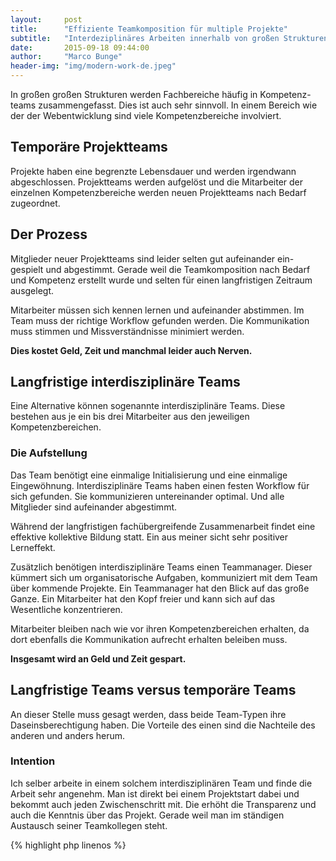 ```yaml
---
layout:     post
title:      "Effiziente Teamkomposition für multiple Projekte"
subtitle:   "Interdeziplinäres Arbeiten innerhalb von großen Strukturen."
date:       2015-09-18 09:44:00
author:     "Marco Bunge"
header-img: "img/modern-work-de.jpeg"
---
```

In großen großen Strukturen werden Fachbereiche häufig in Kompetenz-teams zusammengefasst. Dies ist auch sehr sinnvoll. In einem Bereich wie der der Webentwicklung sind viele Kompetenzbereiche involviert.

## Temporäre Projektteams
Projekte haben eine begrenzte Lebensdauer und werden irgendwann abgeschlossen. Projektteams werden aufgelöst und die Mitarbeiter der einzelnen Kompetenzbereiche werden neuen Projektteams nach Bedarf zugeordnet.

## Der Prozess
Mitglieder neuer Projektteams sind leider selten gut aufeinander ein-gespielt und abgestimmt. Gerade weil die Teamkomposition nach Bedarf und Kompetenz erstellt wurde und selten für einen langfristigen Zeitraum ausgelegt.

Mitarbeiter müssen sich kennen lernen und aufeinander abstimmen. Im Team muss der richtige Workflow gefunden werden. Die Kommunikation muss stimmen und Missverständnisse minimiert werden.

__Dies kostet Geld, Zeit und manchmal leider auch Nerven.__

## Langfristige interdisziplinäre Teams
Eine Alternative können sogenannte interdisziplinäre Teams. Diese bestehen aus je ein bis drei Mitarbeiter aus den jeweiligen Kompetenzbereichen.

### Die Aufstellung
Das Team benötigt eine einmalige Initialisierung und eine einmalige Eingewöhnung. Interdisziplinäre Teams haben einen festen Workflow für sich gefunden. Sie kommunizieren untereinander optimal. Und alle Mitglieder sind aufeinander abgestimmt.

Während der langfristigen fachübergreifende Zusammenarbeit findet eine effektive kollektive Bildung statt. Ein aus meiner sicht sehr positiver Lerneffekt.

Zusätzlich benötigen interdisziplinäre Teams einen Teammanager. Dieser kümmert sich um organisatorische Aufgaben, kommuniziert mit dem Team über kommende Projekte. Ein Teammanager hat den Blick auf das große Ganze. Ein Mitarbeiter hat den Kopf freier und kann sich auf das Wesentliche konzentrieren.

Mitarbeiter bleiben nach wie vor ihren Kompetenzbereichen erhalten, da dort ebenfalls die Kommunikation aufrecht erhalten beleiben muss.

__Insgesamt wird an Geld und Zeit gespart.__

## Langfristige Teams versus temporäre Teams
An dieser Stelle muss gesagt werden, dass beide Team-Typen ihre Daseinsberechtigung haben. Die Vorteile des einen sind die Nachteile des anderen und anders herum.

### Intention
Ich selber arbeite in einem solchem interdisziplinären Team und finde die Arbeit sehr angenehm. Man ist direkt bei einem Projektstart dabei und bekommt auch jeden Zwischenschritt mit. Die erhöht die Transparenz und auch die Kenntnis über das Projekt. Gerade weil man im ständigen Austausch seiner Teamkollegen steht.

{% highlight php linenos %}
<?php

echo "Hello world";
{% endhighlight %}
